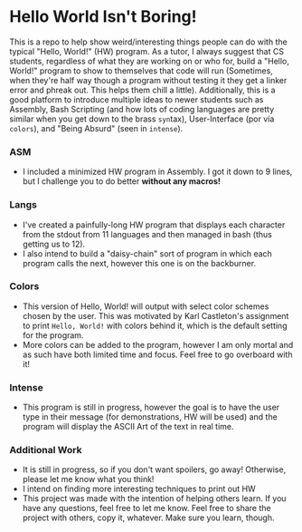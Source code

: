 # Hello World Isn't Boring!

This is a repo to help show weird/interesting things people can do with the typical "Hello, World!" (HW) program.
As a tutor, I always suggest that CS students, regardless of what they are working on or who for, build a "Hello, World!" program to show to themselves that code will run (Sometimes, when they're half way though a program without testing it
they get a linker error and phreak out. This helps them chill a little).
Additionally, this is a good platform to introduce multiple ideas to newer students such as Assembly, Bash Scripting (and how lots of coding languages are pretty similar when you get down to the brass `syn`tax), User-Interface (por vía `colors`), and "Being Absurd" (seen in `intense`). 


### ASM
 - I included a minimized HW program in Assembly. I got it down to 9 lines, but I challenge you to do better __without any macros!__
 
### Langs
 - I've created a painfully-long HW program that displays each character from the stdout from 11 languages and then managed in bash (thus getting us to 12).
 - I also intend to build a "daisy-chain" sort of program in which each program calls the next, however this one is on the backburner.
 
### Colors
 - This version of Hello, World! will output with select color schemes chosen by the user. This was motivated by Karl Castleton's assignment to print `Hello, World!` with colors behind it, which is the default setting for the program.
 - More colors can be added to the program, however I am only mortal and as such have both limited time and focus. Feel free to go overboard with it!
 
### Intense
 - This program is still in progress, however the goal is to have the user type in their message (for demonstrations, HW will be used) and the program will display the ASCII Art of the text in real time.
 
### Additional Work
 - It is still in progress, so if you don't want spoilers, go away! Otherwise, please let me know what you think!
 - I intend on finding more interesting techniques to print out HW
 - This project was made with the intention of helping others learn. If you have any questions, feel free to let me know. Feel free to share the project with others, copy it, whatever. Make sure you learn, though.
